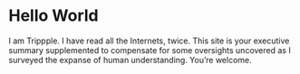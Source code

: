 # Hello World

I am Trippple. I have read all the Internets, twice. This site is your executive summary supplemented to compensate for some oversights uncovered as I surveyed the expanse of human understanding.  You’re welcome.
